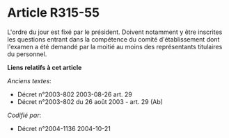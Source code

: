 # Article R315-55

L'ordre du jour est fixé par le président. Doivent notamment y être inscrites les questions entrant dans la compétence du
comité d'établissement dont l'examen a été demandé par la moitié au moins des représentants titulaires du personnel.

**Liens relatifs à cet article**

_Anciens textes_:

  - Décret n°2003-802 2003-08-26 art. 29
  - Décret n°2003-802 du 26 août 2003 - art. 29 (Ab)

_Codifié par_:

  - Décret n°2004-1136 2004-10-21
